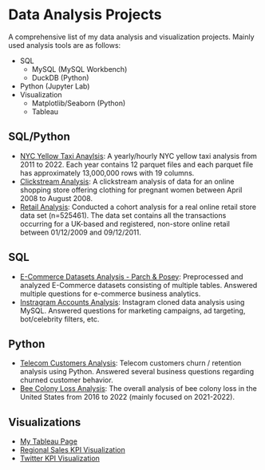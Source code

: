# Data Analysis Projects

A comprehensive list of my data analysis and visualization projects. Mainly used analysis tools are as follows:

- SQL
    - MySQL (MySQL Workbench)
    - DuckDB (Python)
- Python (Jupyter Lab)
- Visualization
    - Matplotlib/Seaborn (Python)
    - Tableau

## SQL/Python

- [NYC Yellow Taxi Anaylsis](https://github.com/junnpp/nyc-yellow-taxi): A yearly/hourly NYC yellow taxi analysis from 2011 to 2022. Each year contains 12 parquet files and each parquet file has approximately 13,000,000 rows with 19 columns. 
- [Clickstream Analysis](https://github.com/junnpp/click-analysis): A clickstream analysis of data for an online shopping store offering clothing for pregnant women between April 2008 to August 2008. 
- [Retail Analysis](https://github.com/junnpp/retail-analysis): Conducted a cohort analysis for a real online retail store data set (n=525461). The data set contains all the transactions occurring for a UK-based and registered, non-store online retail between 01/12/2009 and 09/12/2011. 

## SQL

- [E-Commerce Datasets Analysis - Parch & Posey](./mysql-parch-and-posey-analysis/): Preprocessed and analyzed E-Commerce datasets consisting of multiple tables. Answered multiple questions for e-commerce business analytics.
- [Instragram Accounts Analysis](./mysql-instragram-project): Instagram cloned data analysis using MySQL. Answered questions for marketing campaigns, ad targeting, bot/celebrity filters, etc.

## Python

- [Telecom Customers Analysis](./python-telecom-churn-analysis/): Telecom customers churn / retention analysis using Python. Answered several business questions regarding churned customer behavior.
- [Bee Colony Loss Analysis](https://github.com/junnpp/bee-colony-loss): The overall analysis of bee colony loss in the United States from 2016 to 2022 (mainly focused on 2021-2022). 

## Visualizations

- [My Tableau Page](https://public.tableau.com/app/profile/junhyeok.park)
- [Regional Sales KPI Visualization](https://public.tableau.com/app/profile/junhyeok.park/viz/RegionalProftabilityReport/regional-profitability)
- [Twitter KPI Visualization](https://public.tableau.com/app/profile/junhyeok.park/viz/TwitterKPIReportRWFD/Dashboard2)
